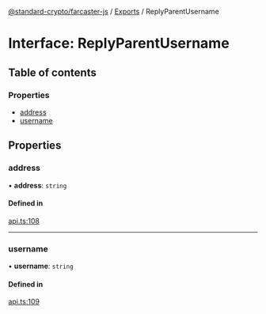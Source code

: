 [@standard-crypto/farcaster-js](../README.md) / [Exports](../modules.md) / ReplyParentUsername

# Interface: ReplyParentUsername

## Table of contents

### Properties

- [address](ReplyParentUsername.md#address)
- [username](ReplyParentUsername.md#username)

## Properties

### address

• **address**: `string`

#### Defined in

[api.ts:108](https://github.com/standard-crypto/farcaster-js/blob/main/src/api.ts#L108)

___

### username

• **username**: `string`

#### Defined in

[api.ts:109](https://github.com/standard-crypto/farcaster-js/blob/main/src/api.ts#L109)
